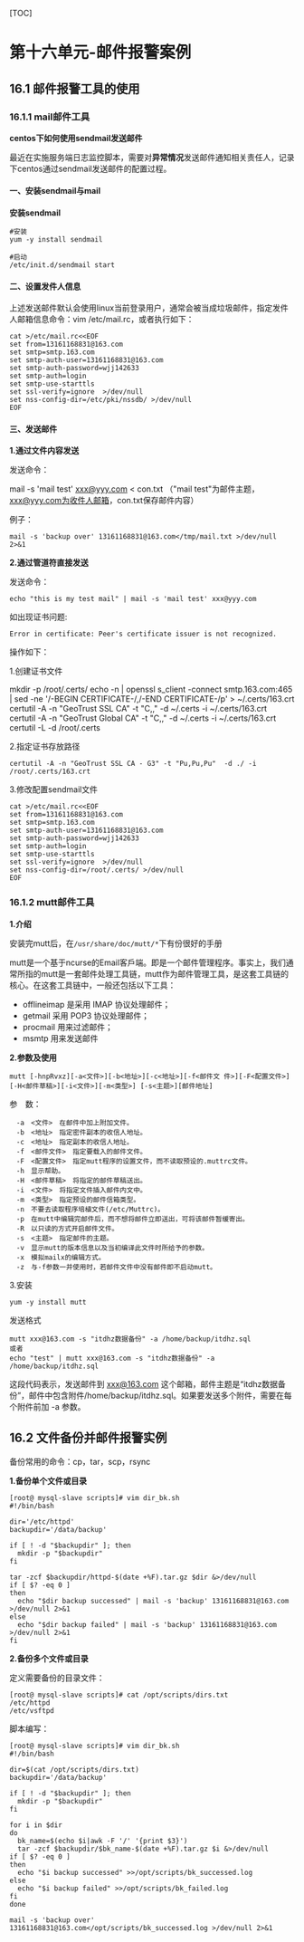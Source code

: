 

[TOC]





# 第十六单元-邮件报警案例





## 16.1 邮件报警工具的使用

### 16.1.1 mail邮件工具

**centos下如何使用sendmail发送邮件**

最近在实施服务端日志监控脚本，需要对**异常情况**发送邮件通知相关责任人，记录下centos通过sendmail发送邮件的配置过程。

#### 一、安装sendmail与mail

**安装sendmail**

```
#安装
yum -y install sendmail

#启动
/etc/init.d/sendmail start
```



#### 二、设置发件人信息

上述发送邮件默认会使用linux当前登录用户，通常会被当成垃圾邮件，指定发件人邮箱信息命令：vim /etc/mail.rc，或者执行如下：

```
cat >/etc/mail.rc<<EOF
set from=13161168831@163.com
set smtp=smtp.163.com
set smtp-auth-user=13161168831@163.com
set smtp-auth-password=wjj142633
set smtp-auth=login
set smtp-use-starttls
set ssl-verify=ignore  >/dev/null
set nss-config-dir=/etc/pki/nssdb/ >/dev/null
EOF
```

#### 三、发送邮件

**1.通过文件内容发送**

发送命令：

mail -s 'mail test' [xxx@yyy.com](http://mailto:xxx@yyy.com) < con.txt （"mail test"为邮件主题，xxx@yyy.com为收件人邮箱，con.txt保存邮件内容）

例子： 

```
mail -s 'backup over' 13161168831@163.com</tmp/mail.txt >/dev/null 2>&1
```

**2.通过管道符直接发送**

发送命令：

```
echo "this is my test mail" | mail -s 'mail test' xxx@yyy.com
```



如出现证书问题:

```
Error in certificate: Peer's certificate issuer is not recognized.
```

操作如下：

1.创建证书文件

mkdir -p /root/.certs/
echo -n | openssl s_client -connect smtp.163.com:465 | sed -ne '/-BEGIN CERTIFICATE-/,/-END CERTIFICATE-/p' > ~/.certs/163.crt
certutil -A -n "GeoTrust SSL CA" -t "C,," -d ~/.certs -i ~/.certs/163.crt
certutil -A -n "GeoTrust Global CA" -t "C,," -d ~/.certs -i ~/.certs/163.crt
certutil -L -d /root/.certs



2.指定证书存放路径

```
certutil -A -n "GeoTrust SSL CA - G3" -t "Pu,Pu,Pu"  -d ./ -i /root/.certs/163.crt
```

3.修改配置sendmail文件

```
cat >/etc/mail.rc<<EOF
set from=13161168831@163.com
set smtp=smtp.163.com
set smtp-auth-user=13161168831@163.com
set smtp-auth-password=wjj142633
set smtp-auth=login
set smtp-use-starttls
set ssl-verify=ignore  >/dev/null
set nss-config-dir=/root/.certs/ >/dev/null
EOF
```



### 16.1.2 mutt邮件工具

**1.介绍**

安装完mutt后，在`/usr/share/doc/mutt/*`下有份很好的手册

mutt是一个基于ncurse的Email客戶端。即是一个邮件管理程序。事实上，我们通常所指的mutt是一套邮件处理工具链，mutt作为邮件管理工具，是这套工具链的核心。在这套工具链中，一般还包括以下工具：

- offlineimap 是采用 IMAP 协议处理邮件；
- getmail 采用 POP3 协议处理邮件；
- procmail 用来过滤邮件；
- msmtp 用来发送邮件

**2.参数及使用**

```
mutt [-hnpRvxz][-a<文件>][-b<地址>][-c<地址>][-f<邮件文 件>][-F<配置文件>][-H<邮件草稿>][-i<文件>][-m<类型>] [-s<主题>][邮件地址]
```

参　数：

```
　-a　<文件>　在邮件中加上附加文件。
　-b　<地址>　指定密件副本的收信人地址。
　-c　<地址>　指定副本的收信人地址。
　-f　<邮件文件>　指定要载入的邮件文件。
　-F　<配置文件>　指定mutt程序的设置文件，而不读取预设的.muttrc文件。
　-h　显示帮助。
　-H　<邮件草稿>　将指定的邮件草稿送出。
　-i　<文件>　将指定文件插入邮件内文中。
　-m　<类型>　指定预设的邮件信箱类型。
　-n　不要去读取程序培植文件(/etc/Muttrc)。
　-p　在mutt中编辑完邮件后，而不想将邮件立即送出，可将该邮件暂缓寄出。
　-R　以只读的方式开启邮件文件。
　-s　<主题>　指定邮件的主题。
　-v　显示mutt的版本信息以及当初编译此文件时所给予的参数。
　-x　模拟mailx的编辑方式。
　-z　与-f参数一并使用时，若邮件文件中没有邮件即不启动mutt。
```

3.安装

```
yum -y install mutt
```

发送格式

```
mutt xxx@163.com -s "itdhz数据备份" -a /home/backup/itdhz.sql
或者
echo "test" | mutt xxx@163.com -s "itdhz数据备份" -a /home/backup/itdhz.sql
```

这段代码表示，发送邮件到 xxx@163.com 这个邮箱，邮件主题是“itdhz数据备份”，邮件中包含附件/home/backup/itdhz.sql。如果要发送多个附件，需要在每个附件前加 -a 参数。





## 16.2 文件备份并邮件报警实例

备份常用的命令：cp，tar，scp，rsync



**1.备份单个文件或目录**

```shell
[root@ mysql-slave scripts]# vim dir_bk.sh
#!/bin/bash

dir='/etc/httpd'
backupdir='/data/backup'

if [ ! -d "$backupdir" ]; then
  mkdir -p "$backupdir"
fi

tar -zcf $backupdir/httpd-$(date +%F).tar.gz $dir &>/dev/null
if [ $? -eq 0 ]
then
  echo "$dir backup successed" | mail -s 'backup' 13161168831@163.com  >/dev/null 2>&1
else
  echo "$dir backup failed" | mail -s 'backup' 13161168831@163.com  >/dev/null 2>&1
fi
```



**2.备份多个文件或目录**

定义需要备份的目录文件：

```shell
[root@ mysql-slave scripts]# cat /opt/scripts/dirs.txt
/etc/httpd
/etc/vsftpd

```

脚本编写：

```shell
[root@ mysql-slave scripts]# vim dir_bk.sh
#!/bin/bash

dir=$(cat /opt/scripts/dirs.txt)
backupdir='/data/backup'

if [ ! -d "$backupdir" ]; then
  mkdir -p "$backupdir"
fi

for i in $dir
do
  bk_name=$(echo $i|awk -F '/' '{print $3}')
  tar -zcf $backupdir/$bk_name-$(date +%F).tar.gz $i &>/dev/null
if [ $? -eq 0 ]
then
  echo "$i backup successed" >>/opt/scripts/bk_successed.log
else
  echo "$i backup failed" >>/opt/scripts/bk_failed.log
fi
done

mail -s 'backup over' 13161168831@163.com</opt/scripts/bk_successed.log >/dev/null 2>&1

```





